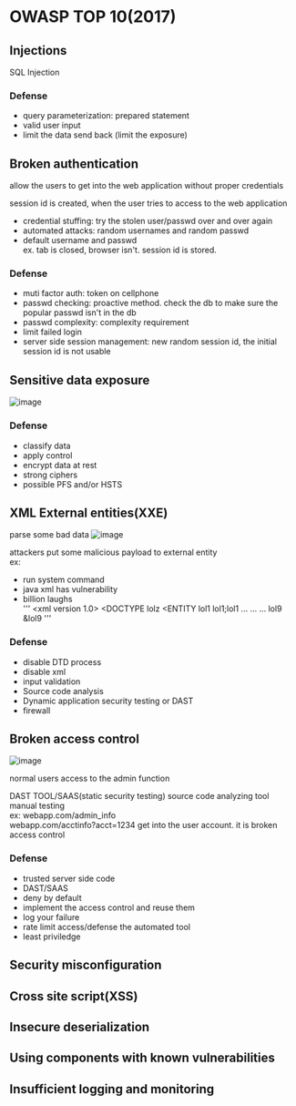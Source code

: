# OWASP TOP 10(2017)
## Injections
SQL Injection
### Defense
* query parameterization: prepared statement
* valid user input
* limit the data send back (limit the exposure)
## Broken authentication
allow the users to get into the web application without proper credentials

session id is created, when the user tries to access to the web application

* credential stuffing: try the stolen user/passwd over and over again
* automated attacks: random usernames and random passwd
* default username and passwd  
ex. tab is closed, browser isn't. session id is stored.
### Defense
* muti factor auth: token on cellphone
* passwd checking: proactive method. check the db to make sure the popular passwd isn't in the db
* passwd complexity: complexity requirement
* limit failed login
* server side session management: new random session id, the initial session id is not usable
## Sensitive data exposure
![image](https://user-images.githubusercontent.com/57356839/111084890-1043ec80-84eb-11eb-9d07-c30826afd2c4.png)
### Defense
* classify data
* apply control
* encrypt data at rest
* strong ciphers
* possible PFS and/or HSTS
## XML External entities(XXE)
parse some bad data
![image](https://user-images.githubusercontent.com/57356839/111085220-c3611580-84ec-11eb-99bd-9f477e345d5a.png)

attackers put some malicious payload to external entity  
ex: 
* run system command  
* java xml has vulnerability
* billion laughs  
'''
<xml version 1.0>
<DOCTYPE lolz
<ENTITY lol1 lol1;lol1
...
...
...     lol9
<lolz> &lol9 <lolz>
'''
  
### Defense
* disable DTD process
* disable xml
* input validation
* Source code analysis
* Dynamic application security testing or DAST
* firewall

## Broken access control
![image](https://user-images.githubusercontent.com/57356839/111238048-a996ff80-85cc-11eb-835f-22b1df9d6fb7.png)

normal users access to the admin function

DAST TOOL/SAAS(static security testing) source code analyzing tool  
manual testing  
ex: webapp.com/admin_info  
webapp.com/acctinfo?acct=1234 get into the user account. it is broken access control
### Defense
* trusted server side code
* DAST/SAAS
* deny by default
* implement the access control and reuse them
* log your failure
* rate limit access/defense the automated tool
* least priviledge


## Security misconfiguration

## Cross site script(XSS)
## Insecure deserialization
## Using components with known vulnerabilities
## Insufficient logging and monitoring
